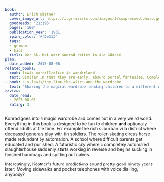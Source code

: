 ```yaml
---
book:
  author: Erich Kästner
  cover_image_url: https://i.gr-assets.com/images/S/compressed.photo.goodreads.com/books/1172741864l/212196.jpg
  goodreads: '212196'
  pages: '160'
  publication_year: '1931'
  spine_color: '#f5e313'
  tags:
  - german
  - kids
  title: Der 35. Mai oder Konrad reitet in die Südsee
plan:
  date_added: '2015-08-06'
related_books:
- book: lewis-carroll/alice-in-wonderland
  text: Similar in that they are early, absurd portal fantasies. Completely different vibe, though.
- book: c-s-lewis/the-lion-the-witch-and-the-wardrobe
  text: "Sharing the magical wardrobe leading children to a different world and talking animals. Not sharing: everything else."
review:
  date_read:
  - 2003-08-01
  rating: 3
---
```


Konrad goes into a magic wardrobe and comes out in a very weird world. Everything in this book is designed to be fun to
children **and** optionally offend adults at the time. For example the rich suburban villa district where deceased
generals play with tin soldiers. The roller-skating circus horse made redundant by automation. A school where difficult
parents get educated and punished. A futuristic city where a completely automated slaughterhouse suddenly starts working
in reverse and begins sucking in finished handbags and spitting out calves.

Interestingly, Kästner's future predictions sound pretty good ninety years later: Moving sidewalks and pocket telephones
with voice dialling, anybody?
